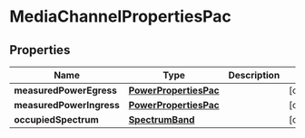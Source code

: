 
# MediaChannelPropertiesPac

## Properties
Name | Type | Description | Notes
------------ | ------------- | ------------- | -------------
**measuredPowerEgress** | [**PowerPropertiesPac**](PowerPropertiesPac.md) |  |  [optional]
**measuredPowerIngress** | [**PowerPropertiesPac**](PowerPropertiesPac.md) |  |  [optional]
**occupiedSpectrum** | [**SpectrumBand**](SpectrumBand.md) |  |  [optional]




